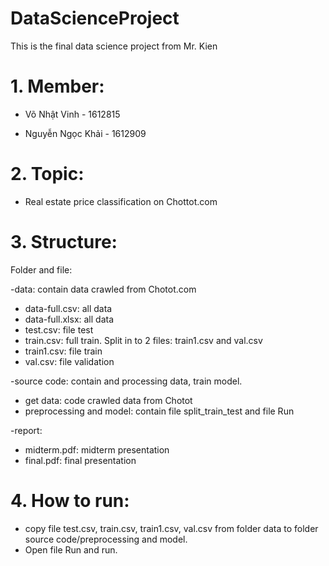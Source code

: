 # DataScienceProject
This is the final data science project from Mr. Kien

# 1. Member:
- Võ Nhật Vinh - 1612815

- Nguyễn Ngọc Khải - 1612909

# 2. Topic:
- Real estate price classification on Chottot.com

# 3. Structure:

Folder and file:

-data: contain data crawled from Chotot.com
+ data-full.csv: all data
+ data-full.xlsx: all data
+ test.csv: file test
+ train.csv: full train. Split in to 2 files: train1.csv and val.csv
+ train1.csv: file train
+ val.csv: file validation

-source code: contain  and processing data, train model.
+ get data: code crawled data from Chotot
+ preprocessing and model: contain file split_train_test and file Run

-report: 
+ midterm.pdf: midterm presentation
+ final.pdf: final presentation

# 4. How to run:
- copy file test.csv, train.csv, train1.csv, val.csv from folder data to folder source code/preprocessing and model.
- Open file Run and run.
